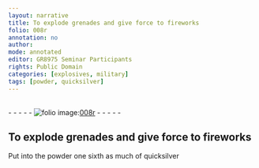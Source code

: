 ```yaml
---
layout: narrative
title: To explode grenades and give force to fireworks
folio: 008r
annotation: no
author:
mode: annotated
editor: GR8975 Seminar Participants
rights: Public Domain
categories: [explosives, military]
tags: [powder, quicksilver]
---
```


 <br/>- - - - - <a href="http://gallica.bnf.fr/ark:/12148/btv1b10500001g/f21.image"><img src="../assets/photo-icon.png" alt="folio image: " style="display:inline-block; margin-bottom:-3px;"/>008r</a> - - - - - <br/> 
## To explode grenades and give force to fireworks

 
 <span class="activity"></span> <span class="activity"></span> Put into the <span class="material">powder</span> <span class="unit">one sixth as much</span> of <span class="material">quicksilver</span> 
 